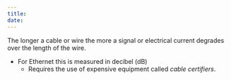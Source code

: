```yaml
---
title: 
date: 
---
```


The longer a cable or wire the more a signal or electrical current degrades over the length of the wire.

-   For Ethernet this is measured in decibel (dB)
    -   Requires the use of expensive equipment called *cable certifiers*.

